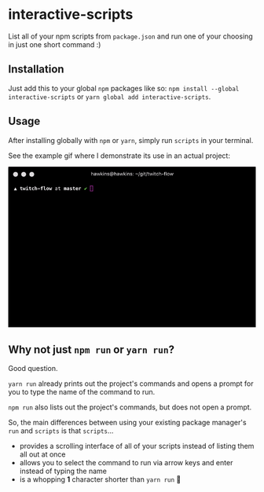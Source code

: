 # interactive-scripts

List all of your npm scripts from `package.json` and run one of your choosing in just one short command :)

## Installation

Just add this to your global `npm` packages like so: `npm install --global interactive-scripts` or `yarn global add interactive-scripts`.

## Usage

After installing globally with `npm` or `yarn`, simply run `scripts` in your terminal.

See the example gif where I demonstrate its use in an actual project:

![demo gif](assets/example.gif)

## Why not just `npm run` or `yarn run`?

Good question.

`yarn run` already prints out the project's commands and opens a prompt for you to type the name of the command to run.

`npm run` also lists out the project's commands, but does not open a prompt.

So, the main differences between using your existing package manager's `run` and `scripts` is that `scripts`...

- provides a scrolling interface of all of your scripts instead of listing them all out at once
- allows you to select the command to run via arrow keys and enter instead of typing the name
- is a whopping **1** character shorter than `yarn run` 🤷
